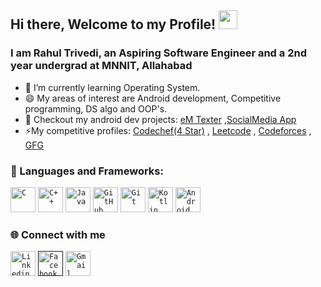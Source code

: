 ## Hi there, Welcome to my Profile! <img src="https://raw.githubusercontent.com/MartinHeinz/MartinHeinz/master/wave.gif" width="30px">


### I am Rahul Trivedi, an Aspiring Software Engineer and a 2nd year undergrad at MNNIT, Allahabad

- 🔭 I’m currently learning Operating System.
- 😄 My areas of interest are  Android development, Competitive programming, DS algo and OOP's.
- 🔭 Checkout my android dev projects: [eM Texter]() ,[SocialMedia App]()
- ⚡My competitive profiles: [Codechef(4 Star)](https://www.codechef.com/users/rahultrv_321) , [Leetcode](https://leetcode.com/rahultrivedi9125/) , [Codeforces](https://codeforces.com/profile/Tykonan) , [GFG](https://auth.geeksforgeeks.org/user/rahultrivedi9125/profile)  
 
 ### 🔧 Languages and Frameworks:
<code><img width="40px" src="https://img.icons8.com/color/3x/c-programming.png" title="C"/></code>
<code><img width="40px" src="https://img.icons8.com/color/4x/c-plus-plus-logo.png" title="C++"/></code>
<code><img width="40px" src="https://img.icons8.com/color/4x/000000/java.png" title ="Java"/></code>
<code><img width="40px" src="https://img.icons8.com/fluent/8x/github.png" title="GitHub"/></code>
<code><img width="40px" src="https://img.icons8.com/color/2x/git.png" title="Git"/></code>
<code><img width="40px" src="https://lh3.googleusercontent.com/EqkVp1hJxeoweZerqD8dkYsOdhDY3bbFEXRig0CgBxwdd_g6nVWbRrd3MyE08ijoK_3Q=s85" title="Kotlin"/></code>
<code><img width="40px" src="https://upload.wikimedia.org/wikipedia/commons/thumb/e/e3/Android_Studio_Icon_%282014-2019%29.svg/1200px-Android_Studio_Icon_%282014-2019%29.svg.png" title="Android Studio"/></code>


### 🌐 Connect with me 
<code><a href="https://www.linkedin.com/in/rahul-trivedi-soft-en/"><img width="40px" src="https://img.icons8.com/color/8x/000000/linkedin.png" title="Linkedin"/></a></code>
<code><a href=""><img width="40px" src="https://img.icons8.com/color/8x/000000/facebook.png" title="Facebook"/></a></code>
<code><a href="mailto:rahul.trivedi.software.en"><img width="40px" src="https://img.icons8.com/fluent/48/000000/gmail.png" title="Gmail"/></a></code>
